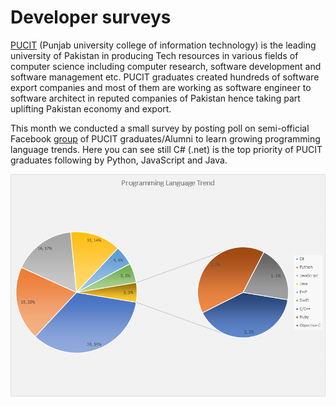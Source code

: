 # Developer surveys
[PUCIT](https://pucit.edu.pk/) (Punjab university college of information technology) is the leading university of Pakistan in producing Tech resources in various fields of computer science including computer research, software development and software management etc. PUCIT graduates created hundreds of software export companies and most of them are working as software engineer to software architect in reputed companies of Pakistan hence taking part uplifting Pakistan economy and export.

This month we conducted a small survey by posting poll on semi-official Facebook [group](https://web.facebook.com/groups/PUCITian/) of PUCIT graduates/Alumni to learn growing programming language trends. Here you can see still C# (.net) is the top priority of PUCIT graduates following by Python, JavaScript and Java.

![Survey Chart](SurveyTrend.png)
